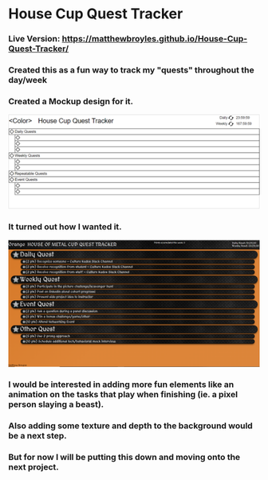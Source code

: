 # House Cup Quest Tracker
### Live Version: https://matthewbroyles.github.io/House-Cup-Quest-Tracker/
### Created this as a fun way to track my "quests" throughout the day/week
### Created a Mockup design for it. 
![Mockup](https://github.com/MatthewBroyles/House-Cup-Quest-Tracker/blob/main/images/Quest%20Tracker.PNG?raw=true)
### It turned out how I wanted it. 
![Mockup](https://github.com/MatthewBroyles/House-Cup-Quest-Tracker/blob/main/images/QuestTrackerDraft1.PNG?raw=true)
### I would be interested in adding more fun elements like an animation on the tasks that play when finishing (ie. a pixel person slaying a beast).
### Also adding some texture and depth to the background would be a next step.
### But for now I will be putting this down and moving onto the next project.
